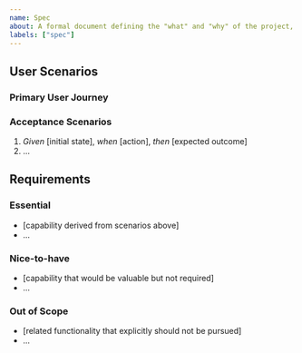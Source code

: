 ```yaml
---
name: Spec
about: A formal document defining the "what" and "why" of the project, including scope and acceptance criteria.
labels: ["spec"]
---
```


<!--
`Spec` issues are ALWAYS a sub-issue of the `Feature` issue they describe.
There is only one `Spec` per `Feature`.

Principles:
✅ Focus on WHAT users need and WHY (user value, business needs)
❌ Avoid HOW to implement (no tech stack, APIs, code structure)
🤔 Use [NEEDS CLARIFICATION: specific question] for any assumption you'd need to make.
-->

## User Scenarios

### Primary User Journey

<!--
Describe the main user flow in plain language.
Example: "A new user signs up for the service, creates a profile, and invites a team member."
-->

### Acceptance Scenarios

<!--
Write testable scenarios using Given/When/Then format. Include edge cases like boundary conditions and error scenarios.

Examples:
1. _Given_ a user is on the pricing page, _when_ they click the 'Pro' plan, _then_ they are taken to the checkout page.
2. _Given_ a user enters an invalid email address, _when_ they submit the registration form, _then_ an error message is displayed.
-->

1. _Given_ [initial state], _when_ [action], _then_ [expected outcome]
2. …

## Requirements

### Essential

<!--
List capabilities that MUST work for the feature to be considered complete. Derive these from your scenarios above.
Example: "Users can log in with a username and password" not "Authentication system"
-->

- [capability derived from scenarios above]
- …

### Nice-to-have

<!--
Features that would be valuable but aren't required for the feature to be considered complete
-->

- [capability that would be valuable but not required]
- …

### Out of Scope

<!--
Related functionality that explicitly should NOT be pursued as part of this feature
-->

- [related functionality that explicitly should not be pursued]
- …
